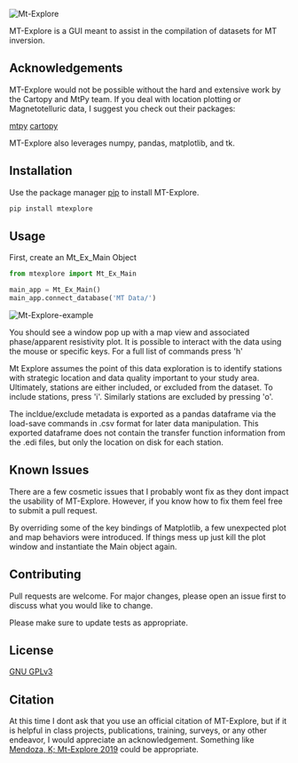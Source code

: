 
![Mt-Explore](https://github.com/El-minadero/mt-explore/blob/master/images/social_card_modified.png)

MT-Explore is a GUI meant to assist in the compilation of datasets for MT inversion.



## Acknowledgements

MT-Explore would not be possible without the hard and extensive work by the Cartopy and MtPy team. If you deal with location plotting or Magnetotelluric data, I suggest you check out their packages:

[mtpy](https://github.com/MTgeophysics/mtpy)
[cartopy](https://scitools.org.uk/cartopy/docs/latest/)

MT-Explore also leverages numpy, pandas, matplotlib, and tk. 

## Installation

Use the package manager [pip](https://pip.pypa.io/en/stable/) to install MT-Explore.

```bash
pip install mtexplore
```

## Usage

First, create an Mt_Ex_Main Object

```python
from mtexplore import Mt_Ex_Main

main_app = Mt_Ex_Main()
main_app.connect_database('MT Data/')

```
![Mt-Explore-example](https://github.com/El-minadero/mt-explore/master/images/CAY202.png)

You should see a window pop up with a map view and associated phase/apparent resistivity plot. It is possible to interact with the data using the mouse or specific keys. For a full list of commands press 'h'

Mt Explore assumes the point of this data exploration is to identify stations with strategic location and data quality important to your study area. Ultimately, stations are either included, or excluded from the dataset. To include stations, press 'i'. Similarly stations are excluded by pressing 'o'. 

The incldue/exclude metadata is exported as a pandas dataframe via the load-save commands in .csv format for later data manipulation. This exported dataframe does not contain the transfer function information from the .edi files, but only the location on disk for each station. 

## Known Issues
There are a few cosmetic issues that I probably wont fix as they dont impact the usability of MT-Explore. However, if you know how to fix them feel free to submit a pull request.

By overriding some of the key bindings of Matplotlib, a few unexpected plot and map behaviors were introduced. If things mess up just kill the plot window and instantiate the Main object again. 

## Contributing
Pull requests are welcome. For major changes, please open an issue first to discuss what you would like to change.

Please make sure to update tests as appropriate.

## License
[GNU GPLv3](https://choosealicense.com/licenses/gpl-3.0/)

## Citation

At this time I dont ask that you use an official citation of MT-Explore, but if it is helpful in class projects, publications, training, surveys, or any other endeavor, I would appreciate an acknowledgement. Something like [Mendoza, K; Mt-Explore 2019](https://github.com/El-minadero/mt-explore.git) could be appropriate.
